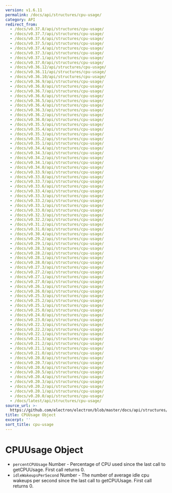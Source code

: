 ```yaml
---
version: v1.6.11
permalink: /docs/api/structures/cpu-usage/
category: API
redirect_from:
  - /docs/v0.37.8/api/structures/cpu-usage/
  - /docs/v0.37.7/api/structures/cpu-usage/
  - /docs/v0.37.6/api/structures/cpu-usage/
  - /docs/v0.37.5/api/structures/cpu-usage/
  - /docs/v0.37.4/api/structures/cpu-usage/
  - /docs/v0.37.3/api/structures/cpu-usage/
  - /docs/v0.37.1/api/structures/cpu-usage/
  - /docs/v0.37.0/api/structures/cpu-usage/
  - /docs/v0.36.12/api/structures/cpu-usage/
  - /docs/v0.36.11/api/structures/cpu-usage/
  - /docs/v0.36.10/api/structures/cpu-usage/
  - /docs/v0.36.9/api/structures/cpu-usage/
  - /docs/v0.36.8/api/structures/cpu-usage/
  - /docs/v0.36.7/api/structures/cpu-usage/
  - /docs/v0.36.6/api/structures/cpu-usage/
  - /docs/v0.36.5/api/structures/cpu-usage/
  - /docs/v0.36.4/api/structures/cpu-usage/
  - /docs/v0.36.3/api/structures/cpu-usage/
  - /docs/v0.36.2/api/structures/cpu-usage/
  - /docs/v0.36.0/api/structures/cpu-usage/
  - /docs/v0.35.5/api/structures/cpu-usage/
  - /docs/v0.35.4/api/structures/cpu-usage/
  - /docs/v0.35.3/api/structures/cpu-usage/
  - /docs/v0.35.2/api/structures/cpu-usage/
  - /docs/v0.35.1/api/structures/cpu-usage/
  - /docs/v0.34.4/api/structures/cpu-usage/
  - /docs/v0.34.3/api/structures/cpu-usage/
  - /docs/v0.34.2/api/structures/cpu-usage/
  - /docs/v0.34.1/api/structures/cpu-usage/
  - /docs/v0.34.0/api/structures/cpu-usage/
  - /docs/v0.33.9/api/structures/cpu-usage/
  - /docs/v0.33.8/api/structures/cpu-usage/
  - /docs/v0.33.7/api/structures/cpu-usage/
  - /docs/v0.33.6/api/structures/cpu-usage/
  - /docs/v0.33.4/api/structures/cpu-usage/
  - /docs/v0.33.3/api/structures/cpu-usage/
  - /docs/v0.33.2/api/structures/cpu-usage/
  - /docs/v0.33.1/api/structures/cpu-usage/
  - /docs/v0.33.0/api/structures/cpu-usage/
  - /docs/v0.32.3/api/structures/cpu-usage/
  - /docs/v0.32.2/api/structures/cpu-usage/
  - /docs/v0.31.2/api/structures/cpu-usage/
  - /docs/v0.31.0/api/structures/cpu-usage/
  - /docs/v0.30.4/api/structures/cpu-usage/
  - /docs/v0.29.2/api/structures/cpu-usage/
  - /docs/v0.29.1/api/structures/cpu-usage/
  - /docs/v0.28.3/api/structures/cpu-usage/
  - /docs/v0.28.2/api/structures/cpu-usage/
  - /docs/v0.28.1/api/structures/cpu-usage/
  - /docs/v0.28.0/api/structures/cpu-usage/
  - /docs/v0.27.3/api/structures/cpu-usage/
  - /docs/v0.27.2/api/structures/cpu-usage/
  - /docs/v0.27.1/api/structures/cpu-usage/
  - /docs/v0.27.0/api/structures/cpu-usage/
  - /docs/v0.26.1/api/structures/cpu-usage/
  - /docs/v0.26.0/api/structures/cpu-usage/
  - /docs/v0.25.3/api/structures/cpu-usage/
  - /docs/v0.25.2/api/structures/cpu-usage/
  - /docs/v0.25.1/api/structures/cpu-usage/
  - /docs/v0.25.0/api/structures/cpu-usage/
  - /docs/v0.24.0/api/structures/cpu-usage/
  - /docs/v0.23.0/api/structures/cpu-usage/
  - /docs/v0.22.3/api/structures/cpu-usage/
  - /docs/v0.22.2/api/structures/cpu-usage/
  - /docs/v0.22.1/api/structures/cpu-usage/
  - /docs/v0.21.3/api/structures/cpu-usage/
  - /docs/v0.21.2/api/structures/cpu-usage/
  - /docs/v0.21.1/api/structures/cpu-usage/
  - /docs/v0.21.0/api/structures/cpu-usage/
  - /docs/v0.20.8/api/structures/cpu-usage/
  - /docs/v0.20.7/api/structures/cpu-usage/
  - /docs/v0.20.6/api/structures/cpu-usage/
  - /docs/v0.20.5/api/structures/cpu-usage/
  - /docs/v0.20.4/api/structures/cpu-usage/
  - /docs/v0.20.3/api/structures/cpu-usage/
  - /docs/v0.20.2/api/structures/cpu-usage/
  - /docs/v0.20.1/api/structures/cpu-usage/
  - /docs/v0.20.0/api/structures/cpu-usage/
  - /docs/latest/api/structures/cpu-usage/
source_url: >-
  https://github.com/electron/electron/blob/master/docs/api/structures/cpu-usage.md
title: CPUUsage Object
excerpt: ''
sort_title: cpu-usage
---
```




<!--


                                      ::::
                                    :o+//+o:
                                    +o    oo-
                                    :o+//oo/+o/
                                      -::-   -oo:
                                               /s/
                      -::::::::-                :s/  :::--
                  :+oo+////////+:        -:/+oo/ :s:-///++oo+:
                /o+:                -/+oo+/:-     +o-      -:+o:
               /s:              -:+o+/:           -o+         :s/
              -s/            -/oo/:                /s-         +s-
              -s/         -/oo/-                   -s/         /s-
               oo       :+o/-                       oo         oo
               -s/    :oo/                          /s-       /s-
                :s/ :oo:              -::-          /s-      /s:
                  -+o/               /ssss/         :s:    -+o-
                 :o+--               /ssss/         :s:   :o+-
                :s/  +o:              -::-          /s-   --
               -s/    :+o/-                         /s-
               oo       -+o+-                       oo
              -s/         -/oo/-                   -s/
             -+soo+:         -/oo/:                /s-      /oooo+-
             o+   :s:           -:+o+/:-          -o+      /s:  -oo
             oo:--/s:       ::      -:+oo+/:-     -/-      /s/--:o+
              :+++/-        :s:          -:/+ooo++//////++oo//+o+:
                             /s:                --::::::--
                              /s/              /s-
                               :oo:          :oo:
                                 /oo/-    -/oo/
                                   -/+oooo+/-





                   _______  _______  _______  _______  __
                  |       ||       ||       ||       ||  |
                  |  _____||_     _||   _   ||    _  ||  |
                  | |_____   |   |  |  | |  ||   |_| ||  |
                  |_____  |  |   |  |  |_|  ||    ___||__|
                   _____| |  |   |  |       ||   |     __
                  |_______|  |___|  |_______||___|    |__|


    This file is generated automatically, so it should not be edited.

    To make changes, head over to the electron/electron repository:

    https://github.com/electron/electron/blob/master/docs/api/structures/cpu-usage.md

    Thanks!

-->
# CPUUsage Object

*   `percentCPUUsage` Number - Percentage of CPU used since the last call to getCPUUsage. First call returns 0.
*   `idleWakeupsPerSecond` Number - The number of average idle cpu wakeups per second since the last call to getCPUUsage. First call returns 0.
